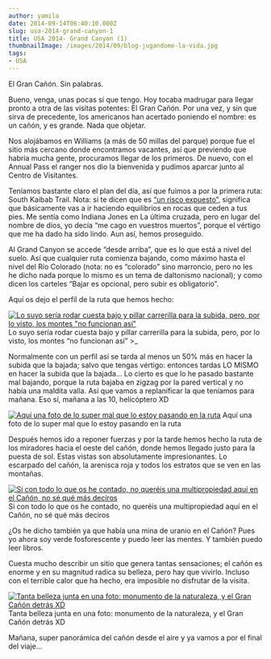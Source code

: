 ```yaml
---
author: yamila
date: 2014-09-14T06:40:10.000Z
slug: usa-2014-grand-canyon-1
title: USA 2014- Grand Canyon (1)
thumbnailImage: /images/2014/09/blog-jugandome-la-vida.jpg
tags:
- USA
---
```



El Gran Cañón. Sin palabras.

Bueno, venga, unas pocas sí que tengo. Hoy tocaba madrugar para llegar pronto a otra de las visitas potentes: El Gran Cañón. Por una vez, y sin que sirva de precedente, los americanos han acertado poniendo el nombre: es un cañón, y es grande. Nada que objetar.

Nos alojábamos en Williams (a más de 50 millas del parque) porque fue el sitio más cercano donde encontramos vacantes, así que previendo que habría mucha gente, procuramos llegar de los primeros. De nuevo, con el Annual Pass el ranger nos dio la bienvenida y pudimos aparcar junto al Centro de Visitantes.

Teníamos bastante claro el plan del día, así que fuimos a por la primera ruta: South Kaibab Trail. Nota: si te dicen que es [“un risco expuesto”](https:/www.google.com/search?q=south+kaibab+trail&es_sm=93&source=lnms&tbm=isch&sa=X&ei=2jcVVObVM9D6oQT-tID4Bg&ved=0CAgQ_AUoAQ&biw=1024&bih=705), significa que básicamente vas a ir haciendo equilibrios en rocas que ceden a tus pies. Me sentía como Indiana Jones en La última cruzada, pero en lugar del nombre de dios, yo decía “me cago en vuestros muertos”, porque el vértigo que me ha dado ha sido lindo. Aun así, hemos proseguido.

Al Grand Canyon se accede “desde arriba”, que es lo que está a nivel del suelo. Así que cualquier ruta comienza bajando, como máximo hasta el nivel del Río Colorado (nota: no es “colorado” sino marroncio, pero no les he dicho nada porque lo mismo es un tema de daltonismo nacional); y como dicen los carteles “Bajar es opcional, pero subir es obligatorio”.

Aquí os dejo el perfil de la ruta que hemos hecho:

[![Lo suyo sería rodar cuesta bajo y pillar carrerilla para la subida, pero, por lo visto, los montes "no funcionan así"](/images/2014/09/blog-south-kaibab.png)](/images/2014/09/blog-south-kaibab.png)
Lo suyo sería rodar cuesta bajo y pillar carrerilla para la subida, pero, por lo visto, los montes “no funcionan así” >_

Normalmente con un perfil así se tarda al menos un 50% más en hacer la subida que la bajada; salvo que tengas vértigo: entonces tardas LO MISMO en hacer la subida que la bajada... Lo cierto es que lo he pasado bastante mal bajando, porque la ruta bajaba en zigzag por la pared vertical y no había una maldita valla. Así que vamos a replanificar la que teníamos para mañana. Eso sí, mañana a las 10, helicóptero XD

[![Aquí una foto de lo super mal que lo estoy pasando en la ruta](/images/2014/09/blog-jugandome-la-vida.jpg#small)](/images/2014/09/blog-jugandome-la-vida.jpg#full)
Aquí una foto de lo super mal que lo estoy pasando en la ruta

Después hemos ido a reponer fuerzas y por la tarde hemos hecho la ruta de los miradores hacia el oeste del cañón, donde hemos llegado justo para la puesta de sol. Estas vistas son absolutamente impresionantes. Lo escarpado del cañón, la arenisca roja y todos los estratos que se ven en las montañas.

[![Si con todo lo que os he contado, no queréis una multipropiedad aquí en el Cañón, no sé qué más deciros](/images/2014/09/blog-grand-canyon.jpg#small)](/images/2014/09/blog-grand-canyon.jpg#full)
Si con todo lo que os he contado, no queréis una multipropiedad aquí en el Cañón, no sé qué más deciros

¿Os he dicho también ya que había una mina de uranio en el Cañón? Pues yo ahora soy verde fosforescente y puedo leer las mentes. Y también puedo leer libros.

Cuesta mucho describir un sitio que genera tantas sensaciones; el cañón es enorme y en su magnitud radica su belleza, pero hay que vivirlo. Incluso con el terrible calor que ha hecho, era imposible no disfrutar de la visita.

[![Tanta belleza junta en una foto: monumento de la naturaleza, y el Gran Cañón detrás XD](/images/2014/09/blog-selfie1.jpg#small)](/images/2014/09/blog-selfie1.jpg#full)
Tanta belleza junta en una foto: monumento de la naturaleza, y el Gran Cañón detrás XD

Mañana, super panorámica del cañón desde el aire y ya vamos a por el final del viaje…


